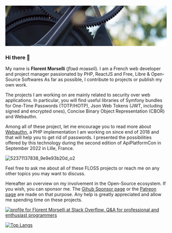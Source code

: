 ![Cover image](
1.webp)

### Hi there 👋

My name is **Florent Morselli** (*flɔʁɑ̃ mɔʁseli*). I am a French web developer and project manager passionated by PHP, ReactJS and Free, Libre & Open-Source Softwares
As far as possible, I contribute to projects or publish my own work.

The projects I am working on are mainly related to security over web applications. In particular, you will find useful libraries of Symfony bundles for One-Time Passwords (TOTP/HOTP), Json Web Tokens (JWT, including signed and encrypted ones), Concise Binary Object Representation (CBOR) and Webauthn.

Among all of these project, let me encourage you to read more about [Webauthn](https://github.com/web-auth), a PHP implementation I am working on since end of 2018 and that will help you to get rid of passwords. I presented the possibilities offered by this technology during the second edition of ApiPlatformCon in September 2022 in Lille, France.

![52371137838_9e9e93b20d_o2](https://user-images.githubusercontent.com/1091072/191684778-b9e26104-038d-45c2-a1b3-287233d15ecc.jpg)

Feel free to ask me about all of these FLOSS projects or reach me on any other topics you may want to discuss.

Hereafter an overview on my involvement in the Open-Source ecosystem.
If you wish, you can sponsor me. The [Gihub Sponsor page](https://github.com/sponsors/Spomky/) or the [Patreon page](https://www.patreon.com/FlorentMorselli) are made on that purpose. Any help is greatly appreciated and allow me spending time on these projects.

<a href="https://stackoverflow.com/users/2157818/florent-morselli"><img src="https://stackoverflow.com/users/flair/2157818.png" width="208" height="58" alt="profile for Florent Morselli at Stack Overflow, Q&amp;A for professional and enthusiast programmers" title="profile for Florent Morselli at Stack Overflow, Q&amp;A for professional and enthusiast programmers"></a>




[![Top Langs](https://wakatime.com/share/@Spomky/aa41d408-c524-4a5f-936d-0b9446698abd.svg)](https://wakatime.com/@Spomky)


